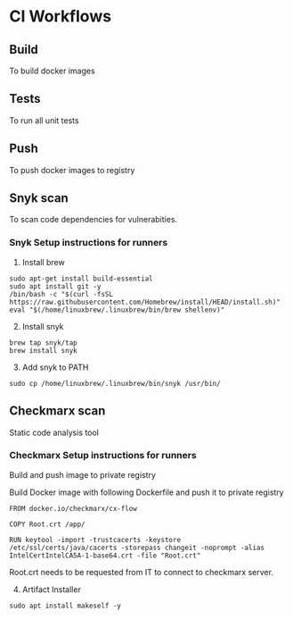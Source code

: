 # CI Workflows

## Build
To build docker images

## Tests
To run all unit tests

## Push
To push docker images to registry

## Snyk scan
To scan code dependencies for vulnerabities.

### Snyk Setup instructions for runners

1. Install brew
```shell
sudo apt-get install build-essential
sudo apt install git -y
/bin/bash -c "$(curl -fsSL https://raw.githubusercontent.com/Homebrew/install/HEAD/install.sh)"
eval "$(/home/linuxbrew/.linuxbrew/bin/brew shellenv)"
```

2. Install snyk
```shell
brew tap snyk/tap
brew install snyk
```

3. Add snyk to PATH
```shell
sudo cp /home/linuxbrew/.linuxbrew/bin/snyk /usr/bin/
```

## Checkmarx scan
Static code analysis tool

### Checkmarx Setup instructions for runners

Build and push image to private registry

Build Docker image with following Dockerfile and push it to private registry
```shell
FROM docker.io/checkmarx/cx-flow

COPY Root.crt /app/

RUN keytool -import -trustcacerts -keystore /etc/ssl/certs/java/cacerts -storepass changeit -noprompt -alias IntelCertIntelCA5A-1-base64.crt -file "Root.crt"
```

Root.crt needs to be requested from IT to connect to checkmarx server.

4. Artifact Installer
```shell
sudo apt install makeself -y
```
